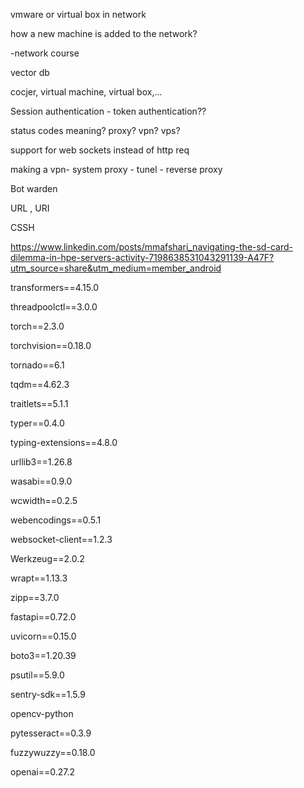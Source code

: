 
vmware or virtual box in network

how a new machine is added to the network? 

-network course

vector db

cocjer, virtual machine, virtual box,...

Session authentication - token authentication??

status codes meaning? 
proxy?
vpn?
vps?

support for web sockets instead of http req

making a vpn- system proxy - tunel - reverse proxy

Bot warden


URL , URI

CSSH

https://www.linkedin.com/posts/mmafshari_navigating-the-sd-card-dilemma-in-hpe-servers-activity-7198638531043291139-A47F?utm_source=share&utm_medium=member_android


transformers==4.15.0





threadpoolctl==3.0.0

torch==2.3.0

torchvision==0.18.0

tornado==6.1

tqdm==4.62.3

traitlets==5.1.1

typer==0.4.0

typing-extensions==4.8.0

urllib3==1.26.8

wasabi==0.9.0

wcwidth==0.2.5

webencodings==0.5.1

websocket-client==1.2.3

Werkzeug==2.0.2

wrapt==1.13.3

zipp==3.7.0

fastapi==0.72.0

uvicorn==0.15.0

boto3==1.20.39

psutil==5.9.0

sentry-sdk==1.5.9

opencv-python

pytesseract==0.3.9

fuzzywuzzy==0.18.0

openai==0.27.2